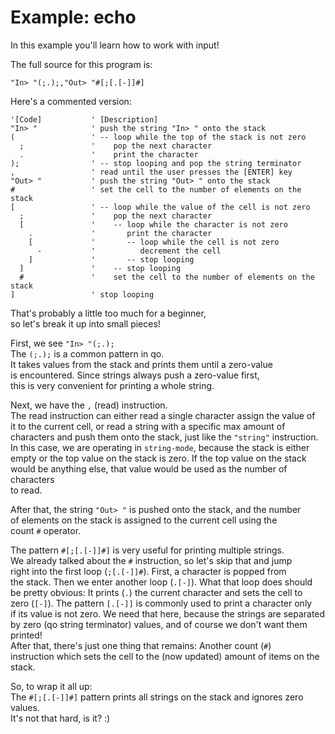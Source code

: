 # Example: echo
In this example you'll learn how to work with input!   

The full source for this program is:
```vbnet
"In> "(;.);,"Out> "#[;[.[-]]#]
```

Here's a commented version:
```vbnet
'[Code]           ' [Description]
"In> "            ' push the string "In> " onto the stack
(                 ' -- loop while the top of the stack is not zero
  ;               '    pop the next character
  .               '    print the character
);                ' -- stop looping and pop the string terminator
,                 ' read until the user presses the [ENTER] key
"Out> "           ' push the string "Out> " onto the stack
#                 ' set the cell to the number of elements on the stack
[                 ' -- loop while the value of the cell is not zero
  ;               '    pop the next character
  [               '    -- loop while the character is not zero
    .             '       print the character
    [             '       -- loop while the cell is not zero
      -           '          decrement the cell
    ]             '       -- stop looping
  ]               '    -- stop looping
  #               '    set the cell to the number of elements on the stack
]                 ' stop looping
```

That's probably a little too much for a beginner,   
so let's break it up into small pieces!   

First, we see `"In> "(;.);`   
The `(;.);` is a common pattern in qo.   
It takes values from the stack and prints them until a zero-value   
is encountered. Since strings always push a zero-value first,   
this is very convenient for printing a whole string.   

Next, we have the `,` (read) instruction.   
The read instruction can either read a single character assign the value of   
it to the current cell, or read a string with a specific max amount of   
characters and push them onto the stack, just like the `"string"` instruction.   
In this case, we are operating in `string-mode`, because the stack is either   
empty or the top value on the stack is zero. If the top value on the stack   
would be anything else, that value would be used as the number of characters   
to read.   

After that, the string `"Out> "` is pushed onto the stack, and the number   
of elements on the stack is assigned to the current cell using the   
count `#` operator.   

The pattern `#[;[.[-]]#]` is very useful for printing multiple strings.   
We already talked about the `#` instruction, so let's skip that and jump   
right into the first loop (`;[.[-]]#`). First, a character is popped from   
the stack. Then we enter another loop (`.[-]`). What that loop does should   
be pretty obvious: It prints (`.`) the current character and sets the cell to   
zero (`[-]`). The pattern `[.[-]]` is commonly used to print a character only   
if its value is not zero. We need that here, because the strings are separated   
by zero (qo string terminator) values, and of course we don't want them printed!   
After that, there's just one thing that remains: Another count (`#`)   
instruction which sets the cell to the (now updated) amount of items on the stack.   

So, to wrap it all up:   
The `#[;[.[-]]#]` pattern prints all strings on the stack and ignores zero values.   
It's not that hard, is it? :)
